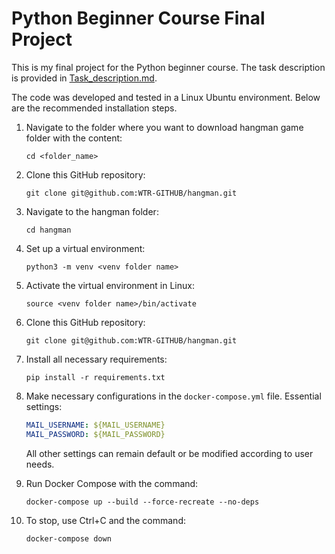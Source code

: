 # Python Beginner Course Final Project

This is my final project for the Python beginner course. The task description is provided in [Task_description.md](https://github.com/WTR-GITHUB/hangman/blob/main/Task_description.md).

The code was developed and tested in a Linux Ubuntu environment. Below are the recommended installation steps.

1. Navigate to the folder where you want to download hangman game folder with the content:
    ```
    cd <folder_name>
    ```

2. Clone this GitHub repository:
    ```
    git clone git@github.com:WTR-GITHUB/hangman.git
    ```
    
3. Navigate to the hangman folder:
    ```
    cd hangman
    ```  

4. Set up a virtual environment:
    ```
    python3 -m venv <venv folder name>
    ```

5. Activate the virtual environment in Linux:
    ```
    source <venv folder name>/bin/activate
    ```

6. Clone this GitHub repository:
    ```
    git clone git@github.com:WTR-GITHUB/hangman.git
    ```

7. Install all necessary requirements:
    ```
    pip install -r requirements.txt
    ```

8. Make necessary configurations in the `docker-compose.yml` file. Essential settings:
    ```yaml
    MAIL_USERNAME: ${MAIL_USERNAME}
    MAIL_PASSWORD: ${MAIL_PASSWORD}
    ```
    All other settings can remain default or be modified according to user needs.

9. Run Docker Compose with the command:
    ```
    docker-compose up --build --force-recreate --no-deps
    ```

10. To stop, use Ctrl+C and the command:
    ```
    docker-compose down
    ```
